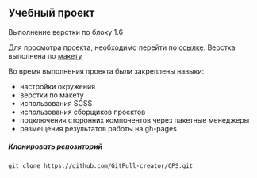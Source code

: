## Учебный проект

Выполнение верстки по блоку 1.6

Для просмотра проекта, необходимо перейти по [ссылке](https://gitpull-creator.github.io/CPS/).
Верстка выполнена по [макету](https://www.figma.com/file/xwf6DjV1pcVju9my3VNcXN/CPSdesign-for-practice)

Во время выполнения проекта были закреплены навыки:

- настройки окружения
- верстки по макету
- использования SCSS
- использования сборщиков проектов
- подключения сторонних компонентов через пакетные менеджеры
- размещения результатов работы на gh-pages

##### Клонировать репозиторий

```
git clone https://github.com/GitPull-creator/CPS.git
```
